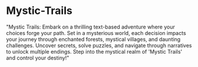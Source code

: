 # Mystic-Trails
"Mystic Trails: Embark on a thrilling text-based adventure where your choices forge your path. Set in a mysterious world, each decision impacts your journey through enchanted forests, mystical villages, and daunting challenges. Uncover secrets, solve puzzles, and navigate through narratives to unlock multiple endings. Step into the mystical realm of 'Mystic Trails' and control your destiny!"







